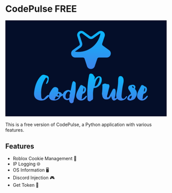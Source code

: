 # CodePulse FREE

![Alt Text](Logo.png)

This is a free version of CodePulse, a Python application with various features.

## Features

- Roblox Cookie Management 🍪
- IP Logging 🌐
- OS Information 🖥️
- Discord Injection 🎮
- Get Token 🎫

